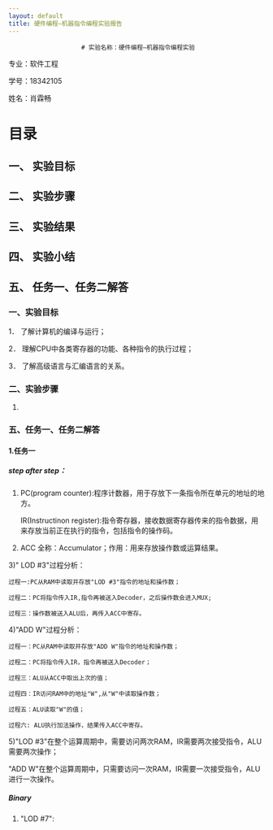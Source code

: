 ```yaml
---
layout: default
title: 硬件编程–机器指令编程实验报告
---
```










                        # 实验名称：硬件编程–机器指令编程实验

专业：软件工程

学号：18342105

姓名：肖霖畅





# 目录

## 一、	实验目标	

## 二、	实验步骤	

## 三、	实验结果	

## 四、	实验小结	

## 五、 任务一、任务二解答


### 一、实验目标

1．	了解计算机的编译与运行；

2．	理解CPU中各类寄存器的功能、各种指令的执行过程；

3．	了解高级语言与汇编语言的关系。


### 二、实验步骤

1. 


### 五、任务一、任务二解答

#### 1.任务一

##### step after step：

 1) PC(program counter):程序计数器，用于存放下一条指令所在单元的地址的地方。

     IR(Instructinon register):指令寄存器，接收数据寄存器传来的指令数据，用来存放当前正在执行的指令，包括指令的操作码。

2) ACC 全称：Accumulator；作用：用来存放操作数或运算结果。

3)" LOD #3"过程分析：

    过程一:PC从RAM中读取并存放"LOD #3"指令的地址和操作数；
  
    过程二：PC将指令传入IR,指令再被送入Decoder，之后操作数会进入MUX;

    过程三：操作数被送入ALU后，再传入ACC中寄存。

4)"ADD W"过程分析：

    过程一：PC从RAM中读取并存放"ADD W"指令的地址和操作数；

    过程二：PC将指令传入IR，指令再被送入Decoder；

    过程三：ALU从ACC中取出上次的值；

    过程四：IR访问RAM中的地址"W",从"W"中读取操作数；

    过程五：ALU读取"W"的值；

    过程六: ALU执行加法操作，结果传入ACC中寄存。

5)"LOD #3"在整个运算周期中，需要访问两次RAM，IR需要两次接受指令，ALU需要两次操作；

"ADD W"在整个运算周期中，只需要访问一次RAM，IR需要一次接受指令，ALU进行一次操作。

##### Binary

1) "LOD #7":